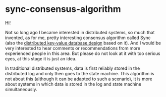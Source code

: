 # sync-consensus-algorithm
Hi! 

Not so long ago I became interested in distributed systems, so much that 
invented, as for me, pretty interesting consensus algorithm called Sync (also 
the [distributed key-value database design](https://github.com/ymz-ncnk/distributed-key-value-database-design) 
based on it). And I would be very interested to hear comments or recommendations 
from more experienced people in this area. But please do not look at it with too 
serious eyes, at this stage it is just an idea.

In traditional distributed systems, data is first reliably stored in the 
distributed log and only then goes to the state machine. This algorithm is not 
about this (although it can be adapted to such a scenario), it is more about 
systems in which data is stored in the log and state machine simultaneously. 
